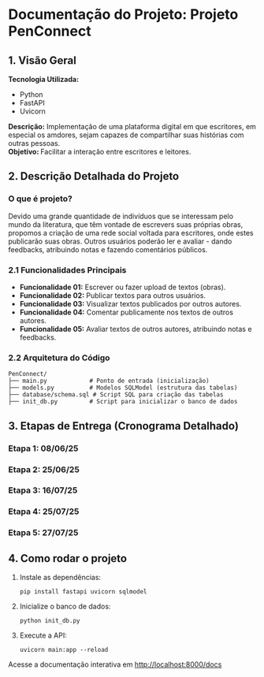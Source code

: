 # Documentação do Projeto: Projeto PenConnect
## 1. Visão Geral
<b>Tecnologia Utilizada:</b>

- Python
- FastAPI
- Uvicorn

<b>Descrição:</b> Implementação de uma plataforma digital em que escritores, em especial os amdores, sejam capazes de compartilhar suas histórias com outras pessoas. <br>
<b>Objetivo: </b> Facilitar a interação entre escritores e leitores.

## 2. Descrição Detalhada do Projeto
### O que é projeto?
Devido uma grande quantidade de indivíduos que se interessam pelo mundo da literatura, que têm vontade de escrevers suas próprias obras, propomos a criação de uma rede social voltada para escritores, onde estes publicarão suas obras. Outros usuários poderão ler e avaliar - dando feedbacks, atribuindo notas e fazendo comentários públicos.
### 2.1 Funcionalidades Principais
- <b>Funcionalidade 01:</b> Escrever ou fazer upload de textos (obras).
- <b>Funcionalidade 02:</b> Publicar textos para outros usuários.
- <b>Funcionalidade 03:</b> Visualizar textos publicados por outros autores.
- <b>Funcionalidade 04:</b> Comentar publicamente nos textos de outros autores.
- <b>Funcionalidade 05:</b> Avaliar textos de outros autores, atribuindo notas e feedbacks.
### 2.2 Arquitetura do Código
```
PenConnect/
├── main.py            # Ponto de entrada (inicialização)
├── models.py          # Modelos SQLModel (estrutura das tabelas)
├── database/schema.sql # Script SQL para criação das tabelas
├── init_db.py         # Script para inicializar o banco de dados
```
## 3. Etapas de Entrega (Cronograma Detalhado)
### Etapa 1: 08/06/25
### Etapa 2: 25/06/25
### Etapa 3: 16/07/25
### Etapa 4: 25/07/25
### Etapa 5: 27/07/25

## 4. Como rodar o projeto

1. Instale as dependências:
   ```
   pip install fastapi uvicorn sqlmodel
   ```

2. Inicialize o banco de dados:
   ```
   python init_db.py
   ```

3. Execute a API:
   ```
   uvicorn main:app --reload
   ```

Acesse a documentação interativa em [http://localhost:8000/docs](http:localhost:8000/docs)